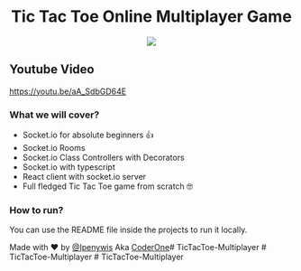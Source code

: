 <div align="center">

# Tic Tac Toe Online Multiplayer Game

<a align="center" href="https://youtu.be/aA_SdbGD64E"><img src="https://i.imgur.com/PmQyGRO.png" /></a>

</div>

## Youtube Video
https://youtu.be/aA_SdbGD64E

### What we will cover?
- Socket.io for absolute beginners 👍
- Socket.io Rooms
- Socket.io Class Controllers with Decorators
- Socket.io with typescript
- React client with socket.io server
- Full fledged Tic Tac Toe game from scratch 🤓


### How to run?
You can use the README file inside the projects to run it locally.


Made with ❤️ by [@Ipenywis](https://twitter.com/ipenywis) Aka [CoderOne](https://youtube.com/c/coderone)#   T i c T a c T o e - M u l t i p l a y e r  
 #   T i c T a c T o e - M u l t i p l a y e r  
 #   T i c T a c T o e - M u l t i p l a y e r  
 